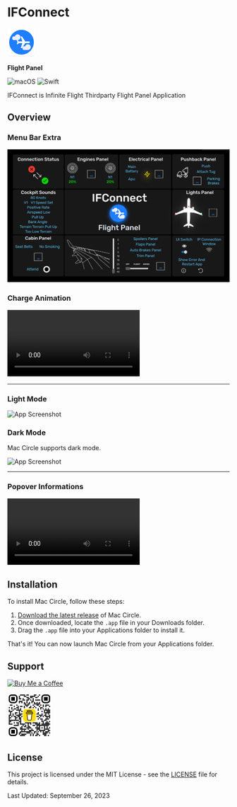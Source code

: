 # **IFConnect**

<img src="Images/IFConnect_logo.png" alt="App Icon" width="64" height="64">

**Flight Panel**


![macOS](https://img.shields.io/badge/mac%20os-000000?style=for-the-badge&logo=macos&logoColor=F0F0F0)
![Swift](https://img.shields.io/badge/swift-F54A2A?style=for-the-badge&logo=swift&logoColor=white)

IFConnect is Infinite Flight Thirdparty Flight Panel Application

## Overview

### Menu Bar Extra

![Images](Images/IFConnect-Grid-Schema.jpg)



### Charge Animation

![App video](images/charge.mov)

---


### Light Mode

![App Screenshot](images/lightMode.jpg)



### Dark Mode

Mac Circle supports dark mode.


![App Screenshot](images/darkMode.jpg)

---

### Popover Informations


![App video](images/Popover.mov)



## Installation

To install Mac Circle, follow these steps:

1. [Download the latest release](https://github.com/brk-ozs11/Mac-Circle/releases/latest) of Mac Circle.
2. Once downloaded, locate the `.app` file in your Downloads folder.
3. Drag the `.app` file into your Applications folder to install it.

That's it! You can now launch Mac Circle from your Applications folder.


## Support

[![Buy Me a Coffee](https://www.buymeacoffee.com/assets/img/guidelines/download-assets-2.svg)](https://www.buymeacoffee.com/berkozus117)

<img src="images/bmc_qr.png" alt="QR Code" width="100">



## License

This project is licensed under the MIT License - see the [LICENSE](LICENSE) file for details.

Last Updated: September 26, 2023
